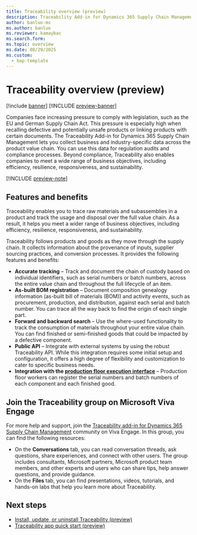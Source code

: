 ```yaml
---
title: Traceability overview (preview)
description: Traceability Add-in for Dynamics 365 Supply Chain Management enables you to trace raw materials and subassemblies in a product and track the usage and disposal over the full value chain. 
author: banluo-ms
ms.author: banluo
ms.reviewer: kamaybac
ms.search.form: 
ms.topic: overview
ms.date: 08/29/2025
ms.custom: 
  - bap-template
---
```

# Traceability overview (preview)

[!include [banner](../includes/banner.md)]
[!INCLUDE [preview-banner](~/../shared-content/shared/preview-includes/preview-banner.md)]
<!-- KFM: Preview until further notice -->

Companies face increasing pressure to comply with legislation, such as the EU and German Supply Chain Act. This pressure is especially high when recalling defective and potentially unsafe products or linking products with certain documents. The Traceability Add-in for Dynamics 365 Supply Chain Management lets you collect business and industry-specific data across the product value chain. You can use this data for regulation audits and compliance processes. Beyond compliance, Traceability also enables companies to meet a wide range of business objectives, including efficiency, resilience, responsiveness, and sustainability.

[!INCLUDE [preview-note](~/../shared-content/shared/preview-includes/preview-note-d365.md)]

## Features and benefits

Traceability enables you to trace raw materials and subassemblies in a product and track the usage and disposal over the full value chain. As a result, it helps you meet a wider range of business objectives, including efficiency, resilience, responsiveness, and sustainability.

Traceability follows products and goods as they move through the supply chain. It collects information about the provenance of inputs, supplier sourcing practices, and conversion processes. It provides the following features and benefits:

- **Accurate tracking** – Track and document the chain of custody based on individual identifiers, such as serial numbers or batch numbers, across the entire value chain and throughout the full lifecycle of an item.
- **As-built BOM registration** – Document composition genealogy information (as-built bill of materials (BOM)) and activity events, such as procurement, production, and distribution, against each serial and batch number. You can trace all the way back to find the origin of each single part.
- **Forward and backward search** – Use the where-used functionality to track the consumption of materials throughout your entire value chain. You can find finished or semi-finished goods that could be impacted by a defective component.
- **Public API** – Integrate with external systems by using the robust Traceability API. While this integration requires some initial setup and configuration, it offers a high degree of flexibility and customization to cater to specific business needs.
- **Integration with the [production floor execution interface](../production-control/production-floor-execution-use.md)** – Production floor workers can register the serial numbers and batch numbers of each component and each finished good.

## Join the Traceability group on Microsoft Viva Engage

For more help and support, join the [Traceability add-in for Dynamics 365 Supply Chain Management](https://engage.cloud.microsoft/main/org/microsoft.com/groups/eyJfdHlwZSI6Ikdyb3VwIiwiaWQiOiIyMzc4Mjk1NTQxNzYifQ) community on Viva Engage. In this group, you can find the following resources:

- On the **Conversations** tab, you can read conversation threads, ask questions, share experiences, and connect with other users. The group includes consultants, Microsoft partners, Microsoft product team members, and other experts and users who can share tips, help answer questions, and provide guidance.
- On the **Files** tab, you can find presentations, videos, tutorials, and hands-on labs that help you learn more about Traceability.

## Next steps

- [Install, update, or uninstall Traceability (preview)](developer/traceability-install.md)
- [Traceability app quick start (preview)](traceability-app-quick-start.md)
